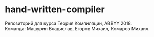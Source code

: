 # hand-written-compiler

Репозиторий для курса Теория Компиляции, ABBYY 2018.  
Команда: Машурин Владислав, Егоров Михаил, Комаров Михаил.
